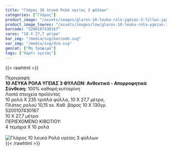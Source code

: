 ```yaml
---
title: "Γλάρος 10 λευκά Ρολά υγείας 3 φύλλων"
categories: ["Γλάρος"]
product_image: "/assets/images/glaros-10-leuka-rola-ygeias-3-fyllwn.jpg"
product_image_lowres: "/assets/images/low/glaros-10-leuka-rola-ygeias-3-fyllwn.jpg"
barcode: "5200107430167"
varos: "10 Χ 27,7 μέτρα"
bar_img: "/media/svg/barcode.svg"
var_img: "/media/svg/dcm.svg"
gencat: ["Μη Τρόφιμα"]
tags: ["Χαρτί υγείας"]
---
```

{{< rawhtml >}}

<div class="sload188"><div class="product"><div id="sistatika">Περιγραφή:</div><div class="alltext"><b>10 ΛΕΥΚΑ ΡΟΛΑ ΥΓΕΙΑΣ 3 ΦΥΛΛΩΝ: Ανθεκτικά - Απορροφητικά</b><br><b>Σύνθεση:</b> 100% καθαρή κυτταρίνη</div><div id="loipa">Λοιπά στοιχεία προϊόντος</div><div class="alltext">10 ρολά Χ 235 τριπλά φύλλα, 10 Χ 27,7 μέτρα,<br>Πλάτος ρολού 10,15 εκ. Καθ. βάρος 10 Χ 130γρ.</div><div id="barcode"><div id="barimage1"></div><span id="bartext">5200107430167</span></div><div id="varos"><div id="dimimg"></div><span id="varostext">10 Χ 27,7 μέτρα</span></div><div id="kivotio">ΠΕΡΙΕΧΟΜΕΝΟ ΚΙΒΩΤΙΟΥ:<br>4 τεμάχια Χ 10 ρολά</div><br><div class="pimg"><img alt="Γλάρος 10 λευκά Ρολά υγείας 3 φύλλων" title="Γλάρος 10 λευκά Ρολά υγείας 3 φύλλων" src="/assets/images/glaros-10-leuka-rola-ygeias-3-fyllwn.jpg"></div></div></div>
{{< /rawhtml >}}


